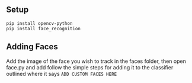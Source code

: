 ## Setup
```
pip install opencv-python
pip install face_recognition
```
## Adding Faces
Add the image of the face you wish to track in the faces folder, then open face.py and add follow the simple steps for adding it to the classifier outlined where it says `ADD CUSTOM FACES HERE`
